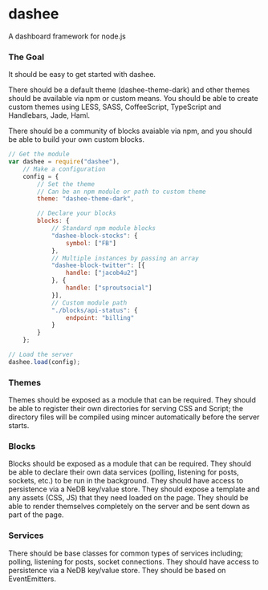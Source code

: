 dashee
======

A dashboard framework for node.js

### The Goal

It should be easy to get started with dashee.

There should be a default theme (dashee-theme-dark) and other themes should be available via npm or custom means.  You should be able to create custom themes using LESS, SASS, CoffeeScript, TypeScript and Handlebars, Jade, Haml.

There should be a community of blocks avaiable via npm, and you should be able to build your own custom blocks.

```javascript
// Get the module
var dashee = require("dashee"),
	// Make a configuration
	config = {
		// Set the theme
		// Can be an npm module or path to custom theme
		theme: "dashee-theme-dark",

		// Declare your blocks
		blocks: {
			// Standard npm module blocks
			"dashee-block-stocks": {
				symbol: ["FB"]
			},
			// Multiple instances by passing an array
			"dashee-block-twitter": [{
				handle: ["jacob4u2"]
			}, {
				handle: ["sproutsocial"]
			}],
			// Custom module path
			"./blocks/api-status": {
				endpoint: "billing"
			}
		}
	};

// Load the server
dashee.load(config);
```

### Themes

Themes should be exposed as a module that can be required.  They should be able to register their own directories for serving CSS and Script; the directory files will be compiled using mincer automatically before the server starts.

### Blocks

Blocks should be exposed as a module that can be required.  They should be able to declare their own data services (polling, listening for posts, sockets, etc.) to be run in the background.  They should have access to persistence via a NeDB key/value store.  They should expose a template and any assets (CSS, JS) that they need loaded on the page.  They should be able to render themselves completely on the server and be sent down as part of the page.

### Services

There should be base classes for common types of services including; polling, listening for posts, socket connections.  They should have access to persistence via a NeDB key/value store.  They should be based on EventEmitters.